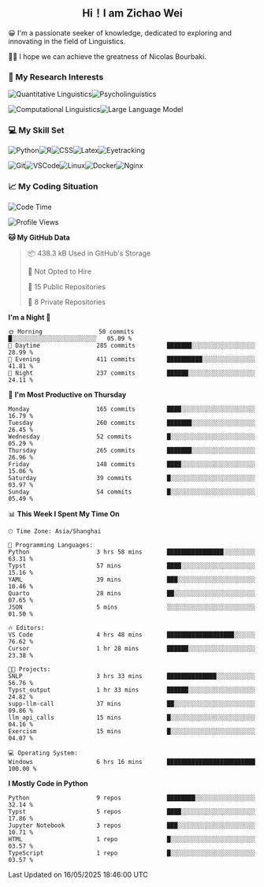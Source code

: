 

## <div align="center">Hi！I am Zichao Wei</div>

😀 I'm a passionate seeker of knowledge, dedicated to exploring and innovating in the field of Linguistics.

🙋‍♂️ I hope we can achieve the greatness of Nicolas Bourbaki.

### 🔬 My Research Interests

![Quantitative Linguistics](https://img.shields.io/badge/Quantitative%20Linguistics-%230072CC.svg?&style=for-the-badge&logo=appveyor&logoColor=white)![Psycholinguistics](https://img.shields.io/badge/Psycholinguistics-%2301a3a1.svg?&style=for-the-badge&logo=AWS%20Amplify&logoColor=white)

![Computational Linguistics](https://img.shields.io/badge/Computational%20Linguistics-%231877F2.svg?&style=for-the-badge&logo=Markdown&logoColor=white)![Large Language Model](https://img.shields.io/badge/Large%20Language%20Model-%23F76300.svg?&style=for-the-badge&logo=Android&logoColor=white)

### 💻 My Skill Set

![Python](https://img.shields.io/badge/Python-%2314354C.svg?style=for-the-badge&logo=python&logoColor=white&color=2AB3E3)![R](https://img.shields.io/badge/-R-276DC3?style=for-the-badge&logo=r&logoColor=white)![CSS](https://img.shields.io/badge/-CSS-1572B6?style=for-the-badge&logo=css3&logoColor=white)![Latex](https://img.shields.io/badge/-Latex-008080?style=for-the-badge&logo=latex&logoColor=white)![Eyetracking](https://img.shields.io/badge/Eyetracking-%230078D6?style=for-the-badge&logo=SearXNG&logoColor=#3050FF)

![Git](https://img.shields.io/badge/-Git-F05032?style=for-the-badge&logo=git&logoColor=white)![VSCode](https://img.shields.io/badge/-VSCode-007ACC?style=for-the-badge&logo=visual-studio-code&logoColor=white)![Linux](https://img.shields.io/badge/-Linux-FCC624?style=for-the-badge&logo=linux&logoColor=black)![Docker](https://img.shields.io/badge/-Docker-2496ED?style=for-the-badge&logo=docker&logoColor=white)![Nginx](https://img.shields.io/badge/-Nginx-009639?style=for-the-badge&logo=nginx&logoColor=white)

### 📈 My Coding Situation

<!--START_SECTION:waka-->
![Code Time](http://img.shields.io/badge/Code%20Time-469%20hrs%2037%20mins-blue)

![Profile Views](http://img.shields.io/badge/Profile%20Views-0-blue)

**🐱 My GitHub Data** 

> 📦 438.3 kB Used in GitHub's Storage 
 > 
> 🚫 Not Opted to Hire
 > 
> 📜 15 Public Repositories 
 > 
> 🔑 8 Private Repositories 
 > 
**I'm a Night 🦉** 

```text
🌞 Morning                50 commits          █░░░░░░░░░░░░░░░░░░░░░░░░   05.09 % 
🌆 Daytime                285 commits         ███████░░░░░░░░░░░░░░░░░░   28.99 % 
🌃 Evening                411 commits         ██████████░░░░░░░░░░░░░░░   41.81 % 
🌙 Night                  237 commits         ██████░░░░░░░░░░░░░░░░░░░   24.11 % 
```
📅 **I'm Most Productive on Thursday** 

```text
Monday                   165 commits         ████░░░░░░░░░░░░░░░░░░░░░   16.79 % 
Tuesday                  260 commits         ███████░░░░░░░░░░░░░░░░░░   26.45 % 
Wednesday                52 commits          █░░░░░░░░░░░░░░░░░░░░░░░░   05.29 % 
Thursday                 265 commits         ███████░░░░░░░░░░░░░░░░░░   26.96 % 
Friday                   148 commits         ████░░░░░░░░░░░░░░░░░░░░░   15.06 % 
Saturday                 39 commits          █░░░░░░░░░░░░░░░░░░░░░░░░   03.97 % 
Sunday                   54 commits          █░░░░░░░░░░░░░░░░░░░░░░░░   05.49 % 
```


📊 **This Week I Spent My Time On** 

```text
🕑︎ Time Zone: Asia/Shanghai

💬 Programming Languages: 
Python                   3 hrs 58 mins       ████████████████░░░░░░░░░   63.31 % 
Typst                    57 mins             ████░░░░░░░░░░░░░░░░░░░░░   15.16 % 
YAML                     39 mins             ███░░░░░░░░░░░░░░░░░░░░░░   10.46 % 
Quarto                   28 mins             ██░░░░░░░░░░░░░░░░░░░░░░░   07.65 % 
JSON                     5 mins              ░░░░░░░░░░░░░░░░░░░░░░░░░   01.50 % 

🔥 Editors: 
VS Code                  4 hrs 48 mins       ███████████████████░░░░░░   76.62 % 
Cursor                   1 hr 28 mins        ██████░░░░░░░░░░░░░░░░░░░   23.38 % 

🐱‍💻 Projects: 
SNLP                     3 hrs 33 mins       ██████████████░░░░░░░░░░░   56.76 % 
Typst_output             1 hr 33 mins        ██████░░░░░░░░░░░░░░░░░░░   24.82 % 
supp-llm-call            37 mins             ██░░░░░░░░░░░░░░░░░░░░░░░   09.86 % 
llm_api_calls            15 mins             █░░░░░░░░░░░░░░░░░░░░░░░░   04.16 % 
Exercism                 15 mins             █░░░░░░░░░░░░░░░░░░░░░░░░   04.07 % 

💻 Operating System: 
Windows                  6 hrs 16 mins       █████████████████████████   100.00 % 
```

**I Mostly Code in Python** 

```text
Python                   9 repos             ████████░░░░░░░░░░░░░░░░░   32.14 % 
Typst                    5 repos             ████░░░░░░░░░░░░░░░░░░░░░   17.86 % 
Jupyter Notebook         3 repos             ███░░░░░░░░░░░░░░░░░░░░░░   10.71 % 
HTML                     1 repo              █░░░░░░░░░░░░░░░░░░░░░░░░   03.57 % 
TypeScript               1 repo              █░░░░░░░░░░░░░░░░░░░░░░░░   03.57 % 
```




 Last Updated on 16/05/2025 18:46:00 UTC
<!--END_SECTION:waka-->
